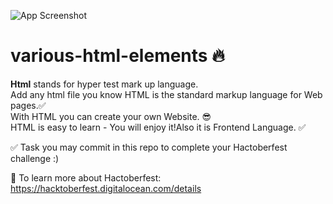 
![App Screenshot](https://hacktoberfest.digitalocean.com/_nuxt/img/logo-hacktoberfest-full.f42e3b1.svg)

# various-html-elements 🔥
**Html** stands for hyper test mark up language.   
Add any html file you know HTML is the standard markup language for Web pages.✅   
With HTML you can create your own Website. 😎    
HTML is easy to learn - You will enjoy it!Also it is Frontend Language. ✅   


✅  Task you may commit in  this repo to complete your Hactoberfest challenge :)

🔗 To learn more about Hactoberfest: https://hacktoberfest.digitalocean.com/details
